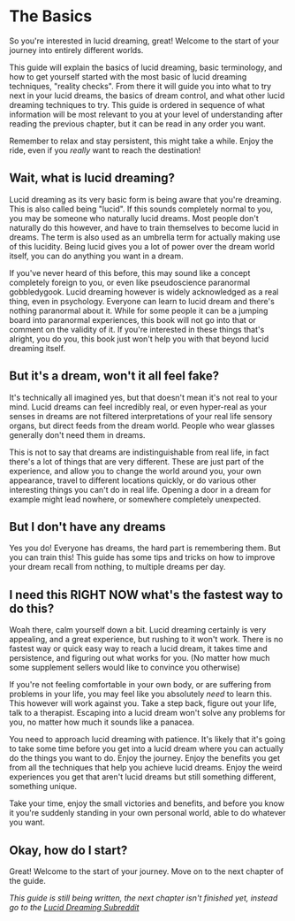 # The Basics
So you're interested in lucid dreaming, great!
Welcome to the start of your journey into entirely different worlds.

This guide will explain the basics of lucid dreaming, basic terminology, and how
to get yourself started with the most basic of lucid dreaming techniques,
"reality checks".
From there it will guide you into what to try next in your lucid dreams, the
basics of dream control, and what other lucid dreaming techniques to try.
This guide is ordered in sequence of what information will be most relevant to
you at your level of understanding after reading the previous chapter, but it
can be read in any order you want.

Remember to relax and stay persistent, this might take a while.
Enjoy the ride, even if you *really* want to reach the destination!

## Wait, what is lucid dreaming?
Lucid dreaming as its very basic form is being aware that you're dreaming.
This is also called being "lucid".
If this sounds completely normal to you, you may be someone who naturally lucid
dreams.
Most people don't naturally do this however, and have to train themselves to
become lucid in dreams.
The term is also used as an umbrella term for actually making use of this
lucidity.
Being lucid gives you a lot of power over the dream world itself, you can do
anything you want in a dream.

If you've never heard of this before, this may sound like a concept completely
foreign to you, or even like pseudoscience paranormal gobbledygook.
Lucid dreaming however is widely acknowledged as a real thing, even in
psychology.
Everyone can learn to lucid dream and there's nothing paranormal about it.
While for some people it can be a jumping board into paranormal experiences,
this book will not go into that or comment on the validity of it.
If you're interested in these things that's alright, you do you, this book just
won't help you with that beyond lucid dreaming itself.

## But it's a dream, won't it all feel fake?
It's technically all imagined yes, but that doesn't mean it's not real to your
mind.
Lucid dreams can feel incredibly real, or even hyper-real as your senses in
dreams are not filtered interpretations of your real life sensory organs, but
direct feeds from the dream world.
People who wear glasses generally don't need them in dreams.

This is not to say that dreams are indistinguishable from real life, in fact
there's a lot of things that are very different.
These are just part of the experience, and allow you to change the world around
you, your own appearance, travel to different locations quickly, or do various
other interesting things you can't do in real life.
Opening a door in a dream for example might lead nowhere, or somewhere
completely unexpected.

## But I don't have any dreams
Yes you do! Everyone has dreams, the hard part is remembering them.
But you can train this!
This guide has some tips and tricks on how to improve your dream recall from
nothing, to multiple dreams per day.

## I need this **RIGHT NOW** what's the fastest way to do this?
Woah there, calm yourself down a bit.
Lucid dreaming certainly is very appealing, and a great experience, but rushing
to it won't work.
There is no fastest way or quick easy way to reach a lucid dream, it takes time
and persistence, and figuring out what works for you.
(No matter how much some supplement sellers would like to convince you otherwise)

If you're not feeling comfortable in your own body, or are suffering from
problems in your life, you may feel like you absolutely *need* to learn this.
This however will work against you.
Take a step back, figure out your life, talk to a therapist.
Escaping into a lucid dream won't solve any problems for you, no matter how much
it sounds like a panacea.

You need to approach lucid dreaming with patience.
It's likely that it's going to take some time before you get into a lucid dream
where you can actually do the things you want to do.
Enjoy the journey.
Enjoy the benefits you get from all the techniques that help you achieve lucid
dreams.
Enjoy the weird experiences you get that aren't lucid dreams but still something
different, something unique.

Take your time, enjoy the small victories and benefits, and before you know it
you're suddenly standing in your own personal world, able to do whatever you
want.

## Okay, how do I start?
Great!
Welcome to the start of your journey.
Move on to the next chapter of the guide.

_This guide is still being written, the next chapter isn't finished yet, instead
go to the [Lucid Dreaming Subreddit](https://www.reddit.com/r/LucidDreaming/)_
